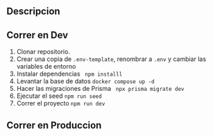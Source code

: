 

## Descripcion 


## Correr en Dev

1. Clonar repositorio.
2. Crear una copia de ```.env-template```, renombrar a ```.env``` y cambiar las variables de entorno
3. Instalar dependencias ``` npm installl```
4. Levantar la base de datos ``` docker compose up -d ```
5. Hacer las migraciones de Prisma ``` npx prisma migrate dev```
6. Ejecutar el seed ``` npm run seed ```
7. Correr el proyecto ``` npm run dev ```

## Correr en Produccion